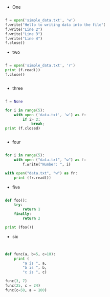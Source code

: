 * One 
```python

f = open('simple_data.txt', 'w')
f.write("Hello to writing data into the file")
f.write("Line 2")
f.write("Line 3")
f.write("Line 4")
f.close()


```
* two 

```python 

f = open('simple_data.txt', 'r') 
print (f.read()) 
f.close()



```

* three


```python

f = None

for i in range(5):
    with open ('data.txt', 'w') as f:
        if i> 2:
            break;
print (f.closed)



```


* four 
```python 

for i in range(5):
    with open ("data.txt", "w") as f:
        f.write("Number: ", i)

with open("data.txt", "w") as fr:
    print (fr.read()) 


```

* five

```python 

def foo():
	try:
		return 1
	finally: 
		return 2

print (foo())


```


* six 
```python 


def func(a, b=5, c=10):
	print (
		"a is ", a,
		"b is ", b,
		"c is ", c)

func(3, 7)
func(25, c = 24)
func(c=50, a = 100)
 
```
